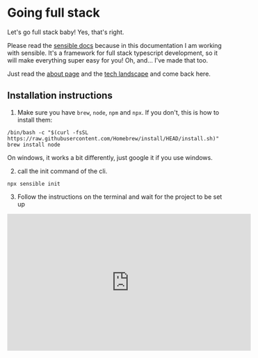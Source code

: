 # Going full stack

Let's go full stack baby! Yes, that's right.

Please read the [sensible docs](https://sensiblestack.com) because in this documentation I am working with sensible. It's a framework for full stack typescript development, so it will make everything super easy for you! Oh, and... I've made that too.

Just read the [about page](https://sensiblestack.com/docs/about/) and the [tech landscape](https://sensiblestack.com/docs/about/tech-landscape) and come back here.

## Installation instructions

1. Make sure you have `brew`, `node`, `npm` and `npx`. If you don't, this is how to install them:

```
/bin/bash -c "$(curl -fsSL https://raw.githubusercontent.com/Homebrew/install/HEAD/install.sh)"
brew install node
```

On windows, it works a bit differently, just google it if you use windows.

2. call the init command of the cli.

```
npx sensible init
```

3. Follow the instructions on the terminal and wait for the project to be set up

<iframe width="560" height="315" src="https://www.youtube.com/embed/J0EmjTW8QOY" title="YouTube video player" frameborder="0" allow="accelerometer; autoplay; clipboard-write; encrypted-media; gyroscope; picture-in-picture" allowfullscreen></iframe>
